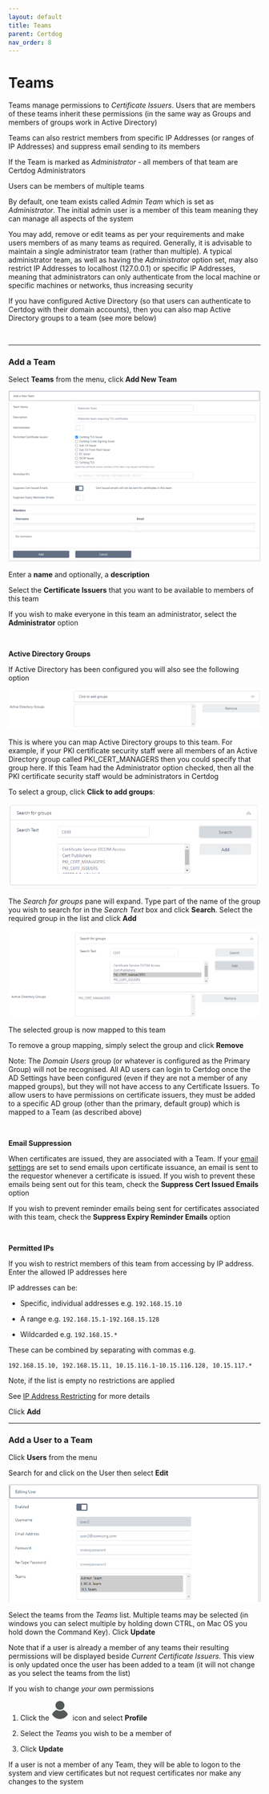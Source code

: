```yaml
---
layout: default
title: Teams
parent: Certdog
nav_order: 8
---
```


# Teams



Teams manage permissions to *Certificate Issuers*.  Users that are members of these teams inherit these permissions (in the same way as Groups and members of groups work in Active Directory)  

Teams can also restrict members from specific IP Addresses (or ranges of IP Addresses) and suppress email sending to its members  

If the Team is marked as *Administrator* - all members of that team are Certdog Administrators  

Users can be members of multiple teams  

By default, one team exists called *Admin Team* which is set as *Administrator*. The initial admin user is a member of this team meaning they can manage all aspects of the system  

You may add, remove or edit teams as per your requirements and make users members of as many teams as required.  Generally, it is advisable to maintain a single administrator team (rather than multiple). A typical administrator team, as well as having the *Administrator* option set, may also restrict IP Addresses to localhost (127.0.0.1) or specific IP Addresses, meaning that administrators can only authenticate from the local machine or specific machines or networks, thus increasing security  

If you have configured Active Directory (so that users can authenticate to Certdog with their domain accounts), then you can also map Active Directory groups to a team (see more below)  

<br>

---

### Add a Team

Select **Teams** from the menu, click **Add New  Team**

<img src=".\images\teams1.png" alt="New Team" style="zoom:80%;" />



Enter a **name** and optionally, a **description**  

Select the **Certificate Issuers** that you want to be available to members of this team 

If you wish to make everyone in this team an administrator, select the **Administrator** option

<br>

**Active Directory Groups**

If Active Directory has been configured you will also see the following option

<img src=".\images\ad_groups1.png" alt="Active Directory Groups" style="zoom:80%;" />

This is where you can map Active Directory groups to this team. For example, if your PKI certificate security staff were all members of an Active Directory group called PKI_CERT_MANAGERS then you could specify that group here. If this Team had the Administrator option checked, then all the PKI certificate security staff would be administrators in Certdog  

To select a group, click **Click to add groups**:

<img src=".\images\ad_groups2.png" alt="Search AD Groups" style="zoom:80%;" />

The *Search for groups* pane will expand. Type part of the name of the group you wish to search for in the *Search Text* box and click **Search**. Select the required group in the list and click **Add**

<img src=".\images\ad_groups3.png" alt="AD Group Selected" style="zoom:80%;" />

The selected group is now mapped to this team  

To remove a group mapping, simply select the group and click **Remove**  

Note: The *Domain Users* group (or whatever is configured as the Primary Group) will not be recognised. All AD users can login to Certdog once the AD Settings have been configured (even if they are not a member of any mapped groups), but they will not have access to any Certificate Issuers. To allow users to have permissions on certificate issuers, they must be added to a specific AD group (other than the primary, default group) which is mapped to a Team (as described above)

<br>

**Email Suppression**

When certificates are issued, they are associated with a Team. If your [email settings](email_settings.html) are set to send emails upon certificate issuance, an email is sent to the requestor whenever a certificate is issued. If you wish to prevent these emails being sent out for this team, check the **Suppress Cert Issued Emails** option

If you wish to prevent reminder emails being sent for certificates associated with this team, check the **Suppress Expiry Reminder Emails** option

<br>

**Permitted IPs**

If you wish to restrict members of this team from accessing by IP address. Enter the allowed IP addresses here  

IP addresses can be:

* Specific, individual addresses e.g. ``192.168.15.10``  

* A range e.g. ``192.168.15.1-192.168.15.128``

* Wildcarded e.g. ``192.168.15.*``

These can be combined by separating with commas e.g.

```
192.168.15.10, 192.168.15.11, 10.15.116.1-10.15.116.128, 10.15.117.*
```

 Note, if the list is empty no restrictions are applied

See [IP Address Restricting](ip_restricting.html) for more details



Click **Add**  

---

### Add a User to a Team

Click **Users** from the menu  

Search for and click on the User then select **Edit**  

 <img src=".\images\teams2.png" alt="image-20210222160044126" style="zoom:67%;" />

Select the teams from the *Teams* list. Multiple teams may be selected (in windows you can select multiple by holding down CTRL, on Mac OS you hold down the Command Key). Click **Update**  

Note that if a user is already a member of any teams their resulting permissions will be displayed beside *Current Certificate Issuers*. This view is only updated once the user has been added to a team (it will not change as you select the teams from the list)  



If you wish  to change *your ow*n permissions

1. Click the ![image-20210109153916067](./images/user_icon.png) icon and select **Profile**   

2. Select the *Teams* you wish to be a member of 
3. Click **Update**



If a user is not a member of any Team, they will be able to logon to the system and view certificates but not request certificates nor make any changes to the system